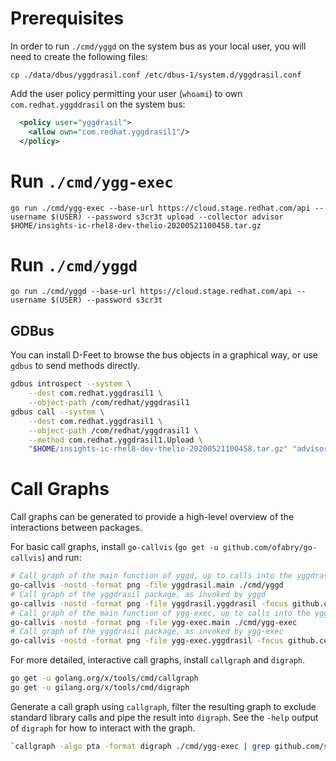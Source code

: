 # Prerequisites

In order to run `./cmd/yggd` on the system bus as your local user, you will need
to create the following files:

```
cp ./data/dbus/yggdrasil.conf /etc/dbus-1/system.d/yggdrasil.conf
```

Add the user policy permitting your user (`whoami`) to own `com.redhat.yggddrasil`
on the system bus:

```xml
  <policy user="yggdrasil">
    <allow own="com.redhat.yggdrasil1"/>
  </policy>
```

# Run `./cmd/ygg-exec`

`go run ./cmd/ygg-exec --base-url https://cloud.stage.redhat.com/api --username $(USER) --password s3cr3t upload --collector advisor $HOME/insights-ic-rhel8-dev-thelio-20200521100458.tar.gz`

# Run `./cmd/yggd`

`go run ./cmd/yggd --base-url https://cloud.stage.redhat.com/api --username $(USER) --password s3cr3t`

## GDBus

You can install D-Feet to browse the bus objects in a graphical way, or use
`gdbus` to send methods directly.

```bash
gdbus introspect --system \
    --dest com.redhat.yggdrasil1 \
    --object-path /com/redhat/yggdrasil1
gdbus call --system \
    --dest com.redhat.yggdrasil1 \
    --object-path /com/redhat/yggdrasil1 \
    --method com.redhat.yggdrasil1.Upload \
    "$HOME/insights-ic-rhel8-dev-thelio-20200521100458.tar.gz" "advisor"
```

# Call Graphs

Call graphs can be generated to provide a high-level overview of the interactions
between packages.

For basic call graphs, install `go-callvis` (`go get -u github.com/ofabry/go-callvis`) and run:

```bash
# Call graph of the main function of yggd, up to calls into the yggdrasil package
go-callvis -nostd -format png -file yggdrasil.main ./cmd/yggd
# Call graph of the yggdrasil package, as invoked by yggd
go-callvis -nostd -format png -file yggdrasil.yggdrasil -focus github.com/subpop/yggdrasil/pkg ./cmd/yggdrasil
# Call graph of the main function of ygg-exec, up to calls into the yggdrasil package
go-callvis -nostd -format png -file ygg-exec.main ./cmd/ygg-exec
# Call graph of the yggdrasil package, as invoked by ygg-exec
go-callvis -nostd -format png -file ygg-exec.yggdrasil -focus github.com/subpop/yggdrasil/pkg ./cmd/ygg-exec
```

For more detailed, interactive call graphs, install `callgraph` and `digraph`.

```bash
go get -u golang.org/x/tools/cmd/callgraph
go get -u gilang.org/x/tools/cmd/digraph
```

Generate a call graph using `callgraph`, filter the resulting graph to exclude
standard library calls and pipe the result into `digraph`. See the `-help`
output of `digraph` for how to interact with the graph.

```bash
`callgraph -algo pta -format digraph ./cmd/ygg-exec | grep github.com/subpop/yggdrasil | sort | uniq | digraph
```
